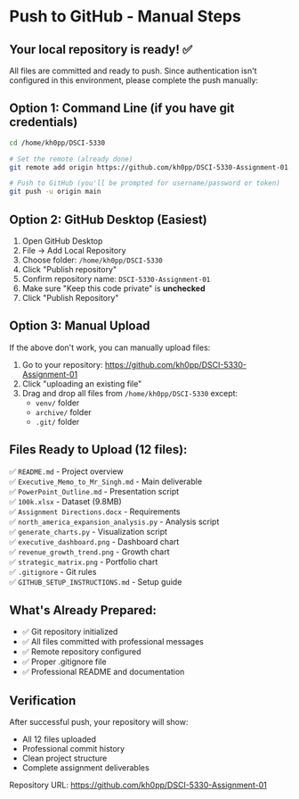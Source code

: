 # Push to GitHub - Manual Steps

## Your local repository is ready! ✅

All files are committed and ready to push. Since authentication isn't configured in this environment, please complete the push manually:

## Option 1: Command Line (if you have git credentials)

```bash
cd /home/kh0pp/DSCI-5330

# Set the remote (already done)
git remote add origin https://github.com/kh0pp/DSCI-5330-Assignment-01.git

# Push to GitHub (you'll be prompted for username/password or token)
git push -u origin main
```

## Option 2: GitHub Desktop (Easiest)

1. Open GitHub Desktop
2. File → Add Local Repository
3. Choose folder: `/home/kh0pp/DSCI-5330`
4. Click "Publish repository" 
5. Confirm repository name: `DSCI-5330-Assignment-01`
6. Make sure "Keep this code private" is **unchecked**
7. Click "Publish Repository"

## Option 3: Manual Upload

If the above don't work, you can manually upload files:

1. Go to your repository: https://github.com/kh0pp/DSCI-5330-Assignment-01
2. Click "uploading an existing file"
3. Drag and drop all files from `/home/kh0pp/DSCI-5330` except:
   - `venv/` folder
   - `archive/` folder
   - `.git/` folder

## Files Ready to Upload (12 files):

✅ `README.md` - Project overview  
✅ `Executive_Memo_to_Mr_Singh.md` - Main deliverable  
✅ `PowerPoint_Outline.md` - Presentation script  
✅ `100k.xlsx` - Dataset (9.8MB)  
✅ `Assignment Directions.docx` - Requirements  
✅ `north_america_expansion_analysis.py` - Analysis script  
✅ `generate_charts.py` - Visualization script  
✅ `executive_dashboard.png` - Dashboard chart  
✅ `revenue_growth_trend.png` - Growth chart  
✅ `strategic_matrix.png` - Portfolio chart  
✅ `.gitignore` - Git rules  
✅ `GITHUB_SETUP_INSTRUCTIONS.md` - Setup guide  

## What's Already Prepared:

- ✅ Git repository initialized
- ✅ All files committed with professional messages
- ✅ Remote repository configured
- ✅ Proper .gitignore file
- ✅ Professional README and documentation

## Verification

After successful push, your repository will show:
- All 12 files uploaded
- Professional commit history
- Clean project structure
- Complete assignment deliverables

Repository URL: https://github.com/kh0pp/DSCI-5330-Assignment-01